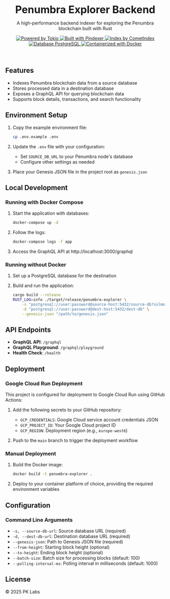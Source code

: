 <p align="center">
  <br />
  <span style="font-size: 32px; font-weight: bold;">Penumbra Explorer Backend</span>
</p>
<p align="center">
  A high-performance backend indexer for exploring the Penumbra blockchain built with Rust
</p>
<p align="center">
  <a href="https://github.com/tokio-rs/tokio">
    <img src="https://img.shields.io/badge/powered%20by-tokio-blue?style=flat&logo=rust" alt="Powered by Tokio" />
  </a>
  <a href="https://github.com/penumbra-zone/penumbra/tree/main/crates/bin/pindexer">
    <img src="https://img.shields.io/badge/built%20with-pindexer-blueviolet?style=flat" alt="Built with Pindexer" />
  </a>
  <a href="https://github.com/penumbra-zone/penumbra/tree/main/crates/util/cometindex">
    <img src="https://img.shields.io/badge/index%20by-cometindex-6A0DAD?style=flat" alt="Index by CometIndex" />
  </a>
  <a href="https://www.postgresql.org/">
    <img src="https://img.shields.io/badge/database-postgresql-blue?style=flat&logo=postgresql" alt="Database PostgreSQL" />
  </a>
  <a href="https://www.docker.com/">
    <img src="https://img.shields.io/badge/containerized-docker-2496ED?style=flat&logo=docker" alt="Containerized with Docker" />
  </a>
  <br />
  <br />
  <br />
</p>


## Features

- Indexes Penumbra blockchain data from a source database
- Stores processed data in a destination database
- Exposes a GraphQL API for querying blockchain data
- Supports block details, transactions, and search functionality


## Environment Setup

1. Copy the example environment file:
   ```sh
   cp .env.example .env
   ```

2. Update the `.env` file with your configuration:
    - Set `SOURCE_DB_URL` to your Penumbra node's database
    - Configure other settings as needed

3. Place your Genesis JSON file in the project root as `genesis.json`

## Local Development

### Running with Docker Compose

1. Start the application with databases:
   ```sh
   docker-compose up -d
   ```

2. Follow the logs:
   ```sh
   docker-compose logs -f app
   ```

3. Access the GraphQL API at http://localhost:3000/graphql

### Running without Docker

1. Set up a PostgreSQL database for the destination

2. Build and run the application:
   ```sh
   cargo build --release
   RUST_LOG=info ./target/release/penumbra-explorer \
       -s "postgresql://user:password@source-host:5432/source-db?sslmode=require" \
       -d "postgresql://user:password@dest-host:5432/dest-db" \
       --genesis-json "/path/to/genesis.json"
   ```

## API Endpoints

- **GraphQL API**: `/graphql`
- **GraphQL Playground**: `/graphql/playground`
- **Health Check**: `/health`

## Deployment

### Google Cloud Run Deployment

This project is configured for deployment to Google Cloud Run using GitHub Actions:

1. Add the following secrets to your GitHub repository:
    - `GCP_CREDENTIALS`: Google Cloud service account credentials JSON
    - `GCP_PROJECT_ID`: Your Google Cloud project ID
    - `GCP_REGION`: Deployment region (e.g., `europe-west6`)

2. Push to the `main` branch to trigger the deployment workflow

### Manual Deployment

1. Build the Docker image:
   ```sh
   docker build -t penumbra-explorer .
   ```

2. Deploy to your container platform of choice, providing the required environment variables

## Configuration

### Command Line Arguments

- `-s, --source-db-url`: Source database URL (required)
- `-d, --dest-db-url`: Destination database URL (required)
- `--genesis-json`: Path to Genesis JSON file (required)
- `--from-height`: Starting block height (optional)
- `--to-height`: Ending block height (optional)
- `--batch-size`: Batch size for processing blocks (default: 100)
- `--polling-interval-ms`: Polling interval in milliseconds (default: 1000)

## License

© 2025 PK Labs